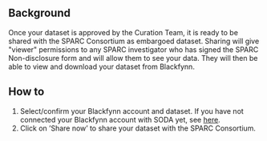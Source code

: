 ## Background 

Once your dataset is approved by the Curation Team, it is ready to be shared with the SPARC Consortium as embargoed dataset. Sharing will give "viewer" permissions to any SPARC investigator who has signed the SPARC Non-disclosure form and will allow them to see your data. They will then be able to view and download your dataset from Blackfynn.

## How to 

1. Select/confirm your Blackfynn account and dataset. If you have not connected your Blackfynn account with SODA yet, see [here](Connect-your-Blackfynn-account-with-SODA).
2. Click on ’Share now’ to share your dataset with the SPARC Consortium. 